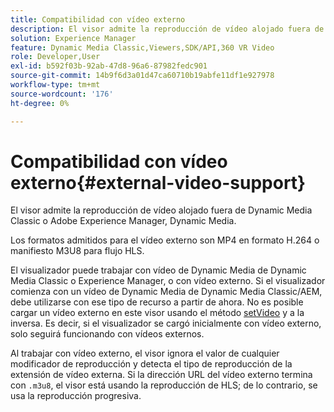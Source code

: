 ```yaml
---
title: Compatibilidad con vídeo externo
description: El visor admite la reproducción de vídeo alojado fuera de Dynamic Media Classic o Adobe Experience Manager, Dynamic Media.
solution: Experience Manager
feature: Dynamic Media Classic,Viewers,SDK/API,360 VR Video
role: Developer,User
exl-id: b592f03b-92ab-47d8-96a6-87982fedc901
source-git-commit: 14b9f6d3a01d47ca60710b19abfe11df1e927978
workflow-type: tm+mt
source-wordcount: '176'
ht-degree: 0%

---
```


# Compatibilidad con vídeo externo{#external-video-support}

El visor admite la reproducción de vídeo alojado fuera de Dynamic Media Classic o Adobe Experience Manager, Dynamic Media.

Los formatos admitidos para el vídeo externo son MP4 en formato H.264 o manifiesto M3U8 para flujo HLS.

El visualizador puede trabajar con vídeo de Dynamic Media de Dynamic Media Classic o Experience Manager, o con vídeo externo. Si el visualizador comienza con un vídeo de Dynamic Media de Dynamic Media Classic/AEM, debe utilizarse con ese tipo de recurso a partir de ahora. No es posible cargar un vídeo externo en este visor usando el método [setVideo](../../c-html5-aem-asset-viewers/c-html5-aem-video360/c-html5-aem-video360-javascriptapiref/r-html5-aem-video360-javascriptapiref-setvideo.md#reference-85d3422d6ce64a36ac74827120b5a17c) y a la inversa. Es decir, si el visualizador se cargó inicialmente con vídeo externo, solo seguirá funcionando con vídeos externos.

Al trabajar con vídeo externo, el visor ignora el valor de cualquier modificador de reproducción y detecta el tipo de reproducción de la extensión de vídeo externa. Si la dirección URL del vídeo externo termina con `.m3u8`, el visor está usando la reproducción de HLS; de lo contrario, se usa la reproducción progresiva.
